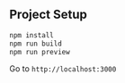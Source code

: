 ## Project Setup

```bash
npm install
npm run build
npm run preview
```
Go to `http://localhost:3000`